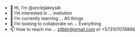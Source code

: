 - 👋 Hi, I’m @unclejakeysib
- 👀 I’m interested in ... evelution  
- 🌱 I’m currently learning ...  All things
- 💞️ I’m looking to collaborate on ... Everything
- 📫 How to reach me ... zjtbbr@gmail.com  or +573107076866

<!---
unclejakeysib/unclejakeysib is a ✨ special ✨ repository because its `README.md` (this file) appears on your GitHub profile.
You can click the Preview link to take a look at your changes.
--->
